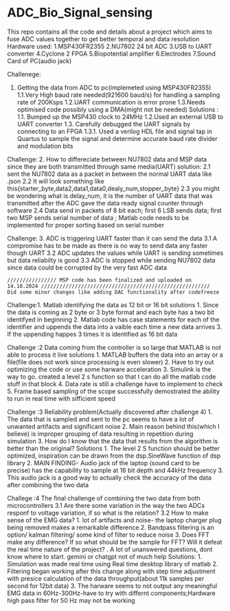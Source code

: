 # ADC_Bio_Signal_sensing
This repo contains all the code and details about a project which aims to fuse ADC values together to get better temporal and data resolution
Hardware used:
1.MSP430FR2355
2.NU7802 24 bit ADC
3.USB to UART converter
4.Cyclone 2 FPGA
5.Biopotential amplifier 
6.Electrodes
7.Sound Card of PC(audio jack)


Challenege:
1. Getting the data from ADC to pc(implemeted using MSP430FR2355)
  1.1.Very High baud rate needed(921600 baud/s) for handling a sampling rate of 200Ksps
  1.2.UART communication is error prone
  1.3.Needs optimised code possibly using a DMA(might not be needed)
Solutions :
 1.1. Bumped up the MSP430 clock to 24MHz
 1.2.Used an external USB to UART converter
 1.3. Carefully debugged the UART signals by connecting to an FPGA
   1.3.1. Used a verilog HDL file and signal tap in Quartus to sample the signal and determine accurate baud rate divider and modulation bits

 Challenge:
 2. How to differeciate between NU7802 data and MSP data since they are both transmitted through same media(UART)
    solution:
    2.1 sent the NU7802 data as a packet in between the normal UART data like .json
    2.2 It will look something like this{starter_byte,data2,data1,data0,dealy_num,stopper_byte}
    2.3 you  might be wondering what is delay_num, it is the number of UART data that was transmitted after the ADC gave the data ready signal counter through software
    2.4 Data send in packets of 8 bit each; first 6 LSB sends data; first two MSP sends serial number of data ; Matlab code needs to be implemented for proper sorting based on serial number

  
  Challenge:
  3.  ADC is triggering UART faster than it can send the data 
    3.1 A compromise has to be made as there is no way to send data any faster though UART
    3.2 ADC updates the values while UART is sending sometimes but data reliabilty is good 
    3.3 ADC is stopped while sending NU7802 data since data could be corrupted by the very fast ADC data



    //////////////// MSP code has been finalized and uploaded on 14.10.2024 ///////////////////////////////////////////////////////
    Did some minor changes like adding DAC functionality after codefreeze

Challenge:1. Matlab identifying the data as 12 bit or 16 bit
          solutions
          1. Since the data is coming as 2 byte or 3 byte format and each byte has a two bit identifyed in beginning
          2. Matlab code has case statements for each of the identifier and uppends the data into a vaible each time a new data arrives
          3. If the uppending happes 3 times it is identified as 16 bit data
          
Challenge :2  Data coming from the controller is so large that MATLAB is not able to process it live
          solutions
          1. MATLAB buffers the data into an array or a file(file does not work since processing is even slower)
          2. Have to try out optimizing the code or use some harware acceleration
          3. Simulink is the way to go. created a level 2 s function so that I can do all the matlab code stuff in that block
          4. Data rate is still a challenge have to implement to check
          5. Frame based sampling of the scope successfully demostrated the ability to run in real time with sifficient speed

Challenge :3 Reliability problem(Actually discovered after challenge 4)
            1. The data that is sampled and sent to the pc seems to have a lot of unwanted artifacts and significant noise
            2. Main reason behind this(which I believe) is improper grouping of data resulting in repetition during simulation
            3. How do I know that the data that results from the algorithm is better than the original?
            Solutions
            1. The level 2 S function should be better optimized, inspiration can be drawn from the dsp.SineWave function of dsp library
            2.  MAIN FINDING- Audio jack of the laptop (sound card to be precise) has the capability to sample at 16 bit depth and 44kHz frequency
            3. This audio jack is a good way to actually check the accuracy of the data after combining the two data
          
Challege :4 The final challenge of combining the two data from both microcontrollers
          3.1 Are there some variation in the way the two ADCs responf to voltage variation, if so what is the relation?
          3.2 How to make sense of the EMG data?
              1. lot of artifacts and noise- the laptop charger plug being removed makes a remarkable difference
              2. Bandpass filtering is an option/ kalman filtering/ some kind of filter to reduce noise
              3. Does FFT make any difference? If so what should be the sample for FFT? Will it defeat the real time nature of the project?
              . A lot of unanswered questions, dont know where to start. gemini or chatgpt not of much help
          Solutions:
          1. Simulation was made real time using Real time desktop library of matlab
          2. Filtering began working after this change along with step time adjustment with presice calculation of the data throughput(about 11k samples per second for 12bit data)
          3. The harware seems to not output any meaningful EMG data in 60Hz-300Hz-have to try with differnt components;Hardware high pass filter for 50 Hz may not be working
          
    
   
